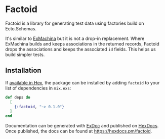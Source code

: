 # Factoid

Factoid is a library for generating test data using factories build on Ecto.Schemas.

It's similar to [ExMachina](https://github.com/thoughtbot/ex_machina) but it is not a drop-in
replacement. Where ExMachina builds and keeps associations in the returned records, Factoid drops
the associations and keeps the associated `id` fields. This helps us build simpler tests.

## Installation

If [available in Hex](https://hex.pm/docs/publish), the package can be installed
by adding `factoid` to your list of dependencies in `mix.exs`:

```elixir
def deps do
  [
    {:factoid, "~> 0.1.0"}
  ]
end
```

Documentation can be generated with [ExDoc](https://github.com/elixir-lang/ex_doc)
and published on [HexDocs](https://hexdocs.pm). Once published, the docs can
be found at <https://hexdocs.pm/factoid>.
